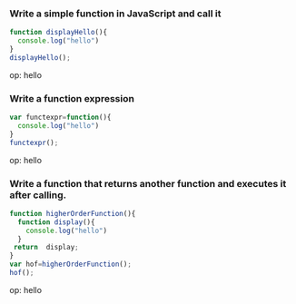 ### Write a simple function in JavaScript and call it
```js
function displayHello(){
  console.log("hello")
}
displayHello();
```
op:
hello

### Write a function expression
```js
var functexpr=function(){
  console.log("hello")
}
functexpr();
```
op:
hello
### Write a function that returns another function and executes it after calling.

```js  
function higherOrderFunction(){
  function display(){
    console.log("hello")
  }
 return  display;
}
var hof=higherOrderFunction();
hof();
```
op:
hello
